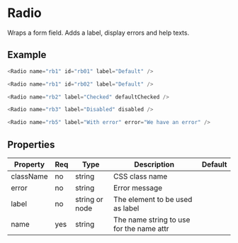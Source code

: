 # Radio

Wraps a form field. Adds a label, display errors and help texts.

## Example

```javascript
<Radio name="rb1" id="rb01" label="Default" />

<Radio name="rb1" id="rb02" label="Default" />

<Radio name="rb2" label="Checked" defaultChecked />

<Radio name="rb3" label="Disabled" disabled />

<Radio name="rb5" label="With error" error="We have an error" />
```

## Properties

| Property  | Req | Type   | Description                               | Default |
| --------- | --- | ------ | ----------------------------------------- | ------- |
| className | no  | string | CSS class name                            |         |
| error     | no  | string | Error message                             |         |
| label     | no  | string or node | The element to be used as label   |         |
| name      | yes | string | The name string to use for the name attr  |         |

